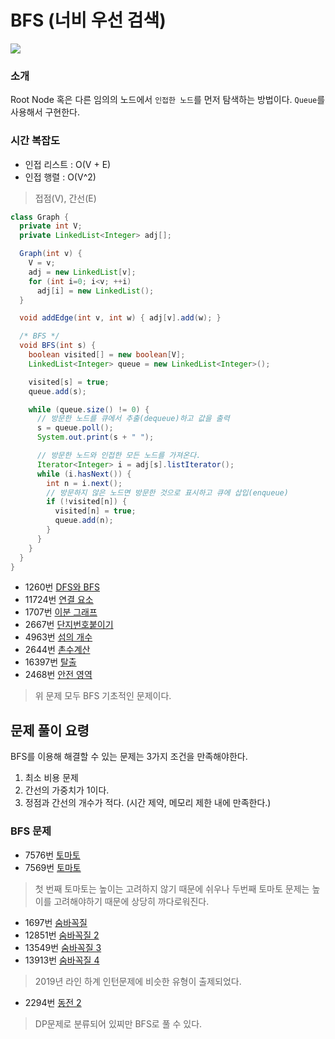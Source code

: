 # BFS (너비 우선 검색)

![](https://upload.wikimedia.org/wikipedia/commons/5/5d/Breadth-First-Search-Algorithm.gif)

### 소개

Root Node 혹은 다른 임의의 노드에서 `인접한 노드`를 먼저 탐색하는 방법이다.
`Queue`를 사용해서 구현한다.

### 시간 복잡도

- 인접 리스트 : O(V + E)
- 인접 행렬 : O(V^2)

> 접점(V), 간선(E)

```java
class Graph {
  private int V;
  private LinkedList<Integer> adj[];

  Graph(int v) {
    V = v;
    adj = new LinkedList[v];
    for (int i=0; i<v; ++i)
      adj[i] = new LinkedList();
  }

  void addEdge(int v, int w) { adj[v].add(w); }

  /* BFS */
  void BFS(int s) {
    boolean visited[] = new boolean[V];
    LinkedList<Integer> queue = new LinkedList<Integer>();

    visited[s] = true;
    queue.add(s);

    while (queue.size() != 0) {
      // 방문한 노드를 큐에서 추출(dequeue)하고 값을 출력
      s = queue.poll();
      System.out.print(s + " ");

      // 방문한 노드와 인접한 모든 노드를 가져온다.
      Iterator<Integer> i = adj[s].listIterator();
      while (i.hasNext()) {
        int n = i.next();
        // 방문하지 않은 노드면 방문한 것으로 표시하고 큐에 삽입(enqueue)
        if (!visited[n]) {
          visited[n] = true;
          queue.add(n);
        }
      }
    }
  }
}
```

- 1260번 [DFS와 BFS](https://www.acmicpc.net/problem/1260)
- 11724번 [연결 요소](https://www.acmicpc.net/problem/11724)
- 1707번 [이분 그래프](https://www.acmicpc.net/problem/1707)
- 2667번 [단지번호붙이기](https://www.acmicpc.net/problem/2667)
- 4963번 [섬의 개수](https://www.acmicpc.net/problem/4963)
- 2644번 [촌수계산](https://www.acmicpc.net/problem/2644)
- 16397번 [탈출](https://www.acmicpc.net/problem/16397)
- 2468번 [안전 영역](https://www.acmicpc.net/problem/2468)

> 위 문제 모두 BFS 기초적인 문제이다.

## 문제 풀이 요령

BFS를 이용해 해결할 수 있는 문제는 3가지 조건을 만족해야한다.

1. 최소 비용 문제
2. 간선의 가중치가 1이다.
3. 정점과 간선의 개수가 적다. (시간 제약, 메모리 제한 내에 만족한다.)

### BFS 문제

- 7576번 [토마토](https://www.acmicpc.net/problem/7576)
- 7569번 [토마토](https://www.acmicpc.net/problem/7569)

> 첫 번째 토마토는 높이는 고려하지 않기 때문에 쉬우나 두번째 토마토 문제는 높이를 고려해야하기 때문에 상당히 까다로워진다.

- 1697번 [숨바꼭질](https://www.acmicpc.net/problem/1697)
- 12851번 [숨바꼭질 2](https://www.acmicpc.net/problem/12851)
- 13549번 [숨바꼭질 3](https://www.acmicpc.net/problem/13549)
- 13913번 [숨바꼭질 4](https://www.acmicpc.net/problem/13913)

> 2019년 라인 하계 인턴문제에 비슷한 유형이 출제되었다.

- 2294번 [동전 2](https://www.acmicpc.net/problem/2294)

> DP문제로 분류되어 있찌만 BFS로 풀 수 있다.